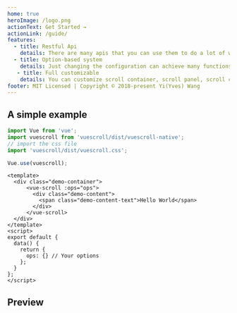 ```yaml
---
home: true
heroImage: /logo.png
actionText: Get Started →
actionLink: /guide/
features:
  - title: Restful Api
    details: There are many apis that you can use them to do a lot of work.
  - title: Option-based system
    details: Just changing the configuration can achieve many functions.
   - title: Full customizable
    details: You can customize scroll container, scroll panel, scroll content, scrollbar...
footer: MIT Licensed | Copyright © 2018-present Yi(Yves) Wang
---
```


## A simple example

```javascript
import Vue from 'vue';
import vuescroll from 'vuescroll/dist/vuescroll-native';
// import the css file
import 'vuescroll/dist/vuescroll.css';

Vue.use(vuescroll);
```

```vue
<template>
  <div class="demo-container">
      <vue-scroll :ops="ops">
        <div class="demo-content">
          <span class="demo-content-text">Hello World</span>
        </div>
      </vue-scroll>
  </div>
</template>
<script>
export default {
  data() {
    return {
      ops: {} // Your options
    };
  }
};
</script>
```

## Preview

<ClientOnly>
<IndexDemo />
</ClientOnly>
